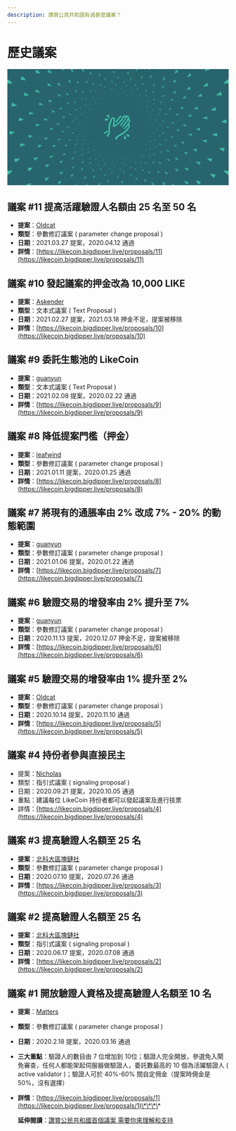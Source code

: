 ```yaml
---
description: 讚賞公民共和國有過甚麼議案？
---
```


# 歷史議案

![](../../.gitbook/assets/likecoin_ad59_banner%20%281%29.png)

## 議案 \#11 提高活躍驗證人名額由 25 名至 50 名

* **提案**：[Oldcat](https://matters.news/@oldcat/like-coin-chain-proposal-11-increasing-the-maximum-number-of-active-validators-from-25-to-50-bafyreifshurtp5w4i7ovcwu274sr4iknrtdhsy2s2vrunlwzmnz4kp4mwa)
* **類型**：參數修訂議案 \( parameter change proposal \)
* **日期**：2021.03.27 提案，2020.04.12 通過
* **詳情**：[https://likecoin.bigdipper.live/proposals/11](https://likecoin.bigdipper.live/proposals/11)

## 議案 \#10 發起議案的押金改為 10,000 LIKE

* **提案**：[Askender](https://matters.news/@askender)
* **類型**：文本式議案 \( Text Proposal \)
* **日期**：2021.02.27 提案，2021.03.18 押金不足，提案被移除
* **詳情**：[https://likecoin.bigdipper.live/proposals/10](https://likecoin.bigdipper.live/proposals/10)

## 議案 \#9 委託生態池的 LikeCoin

* **提案**：[guanyun](https://matters.news/@guanyun/towards-a-republic-of-liker-land-the-9th-proposal-bafyreicn5r4jqcz267ksdcj3rjmxvkykwsrrw4q72as6j7k7k267k4xy24)
* **類型**：文本式議案 \( Text Proposal \)
* **日期**：2021.02.08 提案，2020.02.22 通過
* **詳情**：[https://likecoin.bigdipper.live/proposals/9](https://likecoin.bigdipper.live/proposals/9)

## 議案 \#8 降低提案門檻（押金）

* **提案**：[leafwind](https://matters.news/@leafwind/like-coin-chain-proposal-8-reduce-the-barrier-of-proposal-deposit-threshold-bafyreihrcgcmjgxjgsddsrdfdifmuptntsdlil4hvsahffn5lbwh72m7si)
* **類型**：參數修訂議案 \( parameter change proposal \)
* **日期**：2021.01.11 提案，2020.01.25 通過
* **詳情**：[https://likecoin.bigdipper.live/proposals/8](https://likecoin.bigdipper.live/proposals/8)

## 議案 \#7 將現有的通脹率由 2% 改成 7% - 20% 的動態範圍

* **提案**：[guanyun](https://matters.news/@guanyun/towards-a-republic-of-liker-land-the-7th-proposal-bafyreidbbvg5yuili2cglawzygkn4mvhg2ghjjdzlytonrnc4tcocyucsq)
* **類型**：參數修訂議案 \( parameter change proposal \)
* **日期**：2021.01.06 提案，2020.01.22 通過
* **詳情**：[https://likecoin.bigdipper.live/proposals/7](https://likecoin.bigdipper.live/proposals/7)

## 議案 \#6 驗證交易的增發率由 2% 提升至 7%

* **提案**：[guanyun](https://matters.news/@guanyun/like-coin-chain-proposal-6-increase-the-inflation-rate-from-2-to-7-bafyreibnqz6rbx2rcmc6o5nujogobaou2rh7sdtogmkkfgbdf2gjzq74lq)
* **類型**：參數修訂議案 \( parameter change proposal \)
* **日期**：2020.11.13 提案，2020.12.07 押金不足，提案被移除
* **詳情**：[https://likecoin.bigdipper.live/proposals/6](https://likecoin.bigdipper.live/proposals/6)

## 議案 \#5 驗證交易的增發率由 1% 提升至 2%

* **提案**：[Oldcat](https://matters.news/@oldcat/like-coin-chain-proposal-5-increase-the-inflation-rate-from-1-to-2-bafyreigehviegtfl42orweqj5nc2wn2ccapukjm2jhwf3qzcntl7qyxaby)
* **類型**：參數修訂議案 \( parameter change proposal \)
* **日期**：2020.10.14 提案，2020.11.10 通過
* **詳情**：[https://likecoin.bigdipper.live/proposals/5](https://likecoin.bigdipper.live/proposals/5)

## 議案 \#4 持份者參與直接民主

* 提案：[Nicholas](https://matters.news/@nicholasyau/like-coin-chain-proposal-4-direct-democracy-by-stakeholders-bafyreifupmmlspfpu55mpjwtzbkqew3ji4wdud36er2uetcph7h72mfmea)
* 類型：指引式議案 \( signaling proposal \)
* 日期：2020.09.21 提案，2020.10.05 通過
* 重點：建議每位 LikeCoin 持份者都可以發起議案及進行技票
* 詳情：[https://likecoin.bigdipper.live/proposals/4](https://likecoin.bigdipper.live/proposals/4)

## 議案 \#3 提高驗證人名額至 25 名 <a id="3"></a>

* **提案**：[北科大區塊鏈社](https://likecoin.bigdipper.live/validator/9A810D60E0BF1D5D1C81B03CCF2923C6404FECE3)
* **類型**：參數修訂議案 \( parameter change proposal \)
* **日期**：2020.07.10 提案，2020.07.26 通過
* **詳情**：[https://likecoin.bigdipper.live/proposals/3](https://likecoin.bigdipper.live/proposals/3)

## 議案 \#2 提高驗證人名額至 25 名

* **提案**：[北科大區塊鏈社](https://matters.news/@dAAAb/like-coin-chain-proposal-2-increasing-the-number-of-active-validators-from-10-to-25-bafyreic2jaqtzaaql2dkauay5ogybtqy3tlltwzrj665ong2sg7uks7zsu)
* **類型**：指引式議案 \( signaling proposal \)
* **日期**：2020.06.17 提案，2020.07.08 通過
* **詳情**：[https://likecoin.bigdipper.live/proposals/2](https://likecoin.bigdipper.live/proposals/2)

## 議案 \#1 **開放驗證人資格及提高驗證人名額至 10 名** <a id="1"></a>

* **提案**：[Matters](https://matters.news/@likecoin/like-coin-chain-proposal-1-relaxing-validator-requirements-to-transform-like-coin-chain-to-a-permissionless-b-po-s-mechanism-bafyreienrrgu5a35wvgztutzjzl6hey5csqdhimukzrpxfp64xn223fi5q)
* **類型**：參數修訂議案 \( parameter change proposal \)
* **日期**：2020.2.18 提案，2020.03.16 通過
* **三大重點**：驗證人的數目由 7 位增加到 10位；驗證人完全開放，參選免入閘免審查，任何人都能架起伺服器做驗證人，委託數最高的 10 個為活躍驗證人 \( active validator \)；驗證人可於 40%-60% 間自定佣金（提案時佣金是 50%，沒有選擇）
* **詳情**：[https://likecoin.bigdipper.live/proposals/1](https://likecoin.bigdipper.live/proposals/1)\*\*\*\*

  **延伸閱讀**：[讚賞公民共和國首個議案 需要你來理解和支持
  ](https://matters.news/@ckxpress/%E8%AE%9A%E8%B3%9E%E5%85%AC%E6%B0%91%E5%85%B1%E5%92%8C%E5%9C%8B%E9%A6%96%E5%80%8B%E8%AD%B0%E6%A1%88-%E9%9C%80%E8%A6%81%E4%BD%A0%E4%BE%86%E7%90%86%E8%A7%A3%E5%92%8C%E6%94%AF%E6%8C%81-zdpuAruAzto5efyLYHJKw8CCBAYgHjbLdRJP57XJ5LFqgACEQ)

